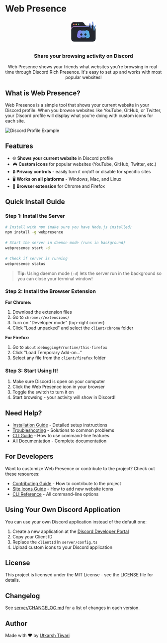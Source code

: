 # Web Presence

<div align="center">
  <img src="client/chrome/icons/icon128.png" alt="Web Presence Logo" width="80">
  <h3>Share your browsing activity on Discord</h3>

Web Presence shows your friends what websites you're browsing in real-time through Discord Rich Presence. It's easy to set up and works with most popular websites!

</div>

## What is Web Presence?

Web Presence is a simple tool that shows your current website in your Discord profile. When you browse websites like YouTube, GitHub, or Twitter, your Discord profile will display what you're doing with custom icons for each site.

![Discord Profile Example](https://i.imgur.com/example.png)

## Features

- 🌐 **Shows your current website** in Discord profile
- 🎮 **Custom icons** for popular websites (YouTube, GitHub, Twitter, etc.)
- 🔒 **Privacy controls** - easily turn it on/off or disable for specific sites
- 🖥️ **Works on all platforms** - Windows, Mac, and Linux
- 🧩 **Browser extension** for Chrome and Firefox

## Quick Install Guide

### Step 1: Install the Server

```bash
# Install with npm (make sure you have Node.js installed)
npm install -g webpresence

# Start the server in daemon mode (runs in background)
webpresence start -d

# Check if server is running
webpresence status
```

> **Tip:** Using daemon mode (`-d`) lets the server run in the background so you can close your terminal window!

### Step 2: Install the Browser Extension

**For Chrome:**

1. Download the extension files
2. Go to `chrome://extensions/`
3. Turn on "Developer mode" (top-right corner)
4. Click "Load unpacked" and select the `client/chrome` folder

**For Firefox:**

1. Go to `about:debugging#/runtime/this-firefox`
2. Click "Load Temporary Add-on..."
3. Select any file from the `client/firefox` folder

### Step 3: Start Using It!

1. Make sure Discord is open on your computer
2. Click the Web Presence icon in your browser
3. Toggle the switch to turn it on
4. Start browsing - your activity will show in Discord!

## Need Help?

- [Installation Guide](docs/INSTALLATION.md) - Detailed setup instructions
- [Troubleshooting](docs/TROUBLESHOOTING.md) - Solutions to common problems
- [CLI Guide](docs/CLI.md) - How to use command-line features
- [All Documentation](docs/index.md) - Complete documentation

## For Developers

Want to customize Web Presence or contribute to the project? Check out these resources:

- [Contributing Guide](CONTRIBUTING.md) - How to contribute to the project
- [Site Icons Guide](docs/SITE_ICONS.md) - How to add new website icons
- [CLI Reference](docs/CLI.md) - All command-line options

## Using Your Own Discord Application

You can use your own Discord application instead of the default one:

1. Create a new application at the [Discord Developer Portal](https://discord.com/developers/applications)
2. Copy your Client ID
3. Replace the `clientId` in `server/config.ts`
4. Upload custom icons to your Discord application

## License

This project is licensed under the MIT License - see the LICENSE file for details.

## Changelog

See [server/CHANGELOG.md](server/CHANGELOG.md) for a list of changes in each version.

## Author

Made with ❤️ by [Utkarsh Tiwari](https://github.com/utkarshthedev)
